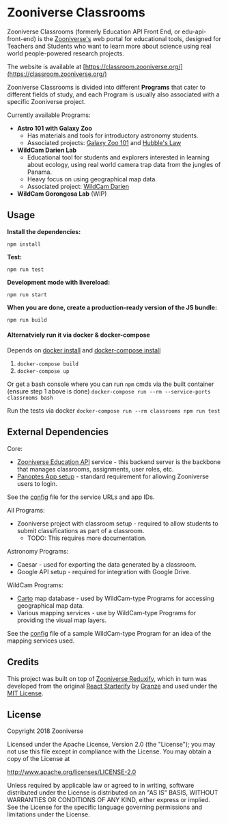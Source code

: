 # Zooniverse Classrooms

Zooniverse Classrooms (formerly Education API Front End, or edu-api-front-end)
is the [Zooniverse's](https://www.zooniverse.org/) web portal for educational
tools, designed for Teachers and Students who want to learn more about science
using real world people-powered research projects.

The website is available at [https://classroom.zooniverse.org/](https://classroom.zooniverse.org/)

Zooniverse Classrooms is divided into different **Programs** that cater to
different fields of study, and each Program is usually also associated with a
specific Zooniverse project.

Currently available Programs:
- **Astro 101 with Galaxy Zoo**
  - Has materials and tools for introductory astronomy students.
  - Associated projects: [Galaxy Zoo 101](https://www.zooniverse.org/projects/zooniverse/galaxy-zoo-in-astronomy-101/) and [Hubble's Law](https://www.zooniverse.org/projects/zooniverse/intro2astro-hubbles-law/)
- **WildCam Darien Lab**
  - Educational tool for students and explorers interested in learning about ecology, using real world camera trap data from the jungles of Panama.
  - Heavy focus on using geographical map data.
  - Associated project: [WildCam Darien](https://www.zooniverse.org/projects/wildcam/wildcam-darien)
- **WildCam Gorongosa Lab** (WIP)

## Usage

__Install the dependencies:__

`npm install`

__Test:__

`npm run test`

__Development mode with livereload:__

`npm run start`

__When you are done, create a production-ready version of the JS bundle:__

`npm run build`

#### Alternatviely run it via docker & docker-compose
Depends on [docker install](https://docs.docker.com/install/) and [docker-compose install](https://docs.docker.com/compose/install/)
1. `docker-compose build`
2. `docker-compose up`

Or get a bash console where you can run `npm` cmds via the built container (ensure step 1 above is done)
`docker-compose run --rm --service-ports classrooms bash`

Run the tests via docker
`docker-compose run --rm classrooms npm run test`

## External Dependencies

Core:
- [Zooniverse Education API](https://github.com/zooniverse/education-api) service - this backend server is the backbone that manages classrooms, assignments, user roles, etc.
- [Panoptes App setup](https://panoptes.zooniverse.org/) - standard requirement for allowing Zooniverse users to login.

See the [config](src/lib/config.js) file for the service URLs and app IDs.

All Programs:
- Zooniverse project with classroom setup - required to allow students to submit classifications as part of a classroom.
  - TODO: This requires more documentation.

Astronomy Programs:
- Caesar - used for exporting the data generated by a classroom.
- Google API setup - required for integration with Google Drive.

WildCam Programs:
- [Carto](https://carto.com/) map database - used by WildCam-type Programs for accessing geographical map data.
- Various mapping services - use by WildCam-type Programs for providing the visual map layers.

See the [config](src/programs/darien/wildcam-darien.map-config.js) file of a sample WildCam-type Program for an idea of the mapping services used.

## Credits

This project was built on top of [Zooniverse Reduxify](https://github.com/zooniverse/zoo-reduxify),
which in turn was developed from the original [React Starterify](https://github.com/Granze/react-starterify)
by [Granze](https://github.com/Granze) and used under the [MIT License](http://opensource.org/licenses/MIT).

## License

Copyright 2018 Zooniverse

Licensed under the Apache License, Version 2.0 (the "License");
you may not use this file except in compliance with the License.
You may obtain a copy of the License at

http://www.apache.org/licenses/LICENSE-2.0

Unless required by applicable law or agreed to in writing, software
distributed under the License is distributed on an "AS IS" BASIS,
WITHOUT WARRANTIES OR CONDITIONS OF ANY KIND, either express or implied.
See the License for the specific language governing permissions and
limitations under the License.
